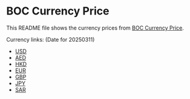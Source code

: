 # BOC Currency Price

This README file shows the currency prices from [BOC Currency Price](https://www.boc.cn/sourcedb/whpj/).

Currency links: (Date for 20250311)

- [USD](https://bocurrencyprice.techina.science/BOC_CURRENCY_PRICE/USD/20250311.json)
- [AED](https://bocurrencyprice.techina.science/BOC_CURRENCY_PRICE/AED/20250311.json)
- [HKD](https://bocurrencyprice.techina.science/BOC_CURRENCY_PRICE/HKD/20250311.json)
- [EUR](https://bocurrencyprice.techina.science/BOC_CURRENCY_PRICE/EUR/20250311.json)
- [GBP](https://bocurrencyprice.techina.science/BOC_CURRENCY_PRICE/GBP/20250311.json)
- [JPY](https://bocurrencyprice.techina.science/BOC_CURRENCY_PRICE/JPY/20250311.json)
- [SAR](https://bocurrencyprice.techina.science/BOC_CURRENCY_PRICE/SAR/20250311.json)
